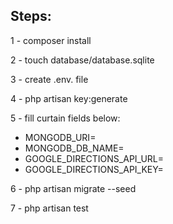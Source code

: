 ## Steps:

1 - composer install

2 - touch database/database.sqlite

3 - create .env. file

4 - php artisan key:generate

5 - fill curtain fields below:

 - MONGODB_URI=
 - MONGODB_DB_NAME=
 - GOOGLE_DIRECTIONS_API_URL=
 - GOOGLE_DIRECTIONS_API_KEY=

6 - php artisan migrate --seed

7 - php artisan test

